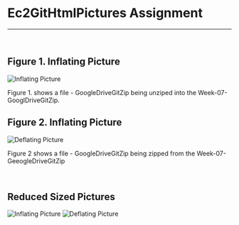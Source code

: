# Ec2GitHtmlPictures Assignment

***
</br>





## Figure 1. Inflating Picture

![Inflating Picture]( /var/www/html/images/inflating.PNG)


Figure 1. shows a file - GoogleDriveGitZip being unziped into the Week-07-GooglDriveGitZip.
</br>
## Figure 2. Inflating Picture

![Deflating Picture]( /var/www/html/images/deflating.PNG  "Deflating Picutre")

Figure 2 shows a file - GoogleDriveGitZip being zipped  from the Week-07-GeeogleDriveGitZip 

</br>

## Reduced Sized Pictures
<img class="twenty-five-percent" alt="Inflating Picture" src="/var/www/html/images/inflating.PNG" title="Inflating Picutre"/>

<img class="twenty-five-percent" alt="Deflating Picture" src="/var/www/html/images/deflating.PNG" title="Deflating Picutre"/>
